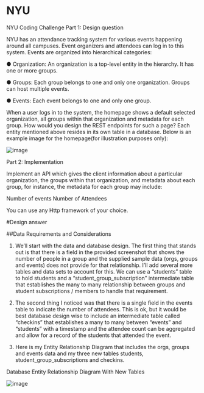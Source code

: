 # NYU
NYU Coding Challenge
Part 1: Design question 

NYU has an attendance tracking system for various events happening around all campuses. Event organizers and attendees can log in to this system. Events are organized into hierarchical categories: 

● Organization: An organization is a top-level entity in the hierarchy. It has one or more groups. 

● Groups: Each group belongs to one and only one organization. Groups can host multiple events. 

● Events: Each event belongs to one and only one group.

When a user logs in to the system, the homepage shows a default selected organization, all groups within that organization and metadata for each group. How would you design the REST endpoints for such a page? Each entity mentioned above resides in its own table in a database. Below is an example image for the homepage(for illustration purposes only):


![image](https://drive.google.com/uc?export=view&id=1OKeWJYPDEORp3EFtMSeozRKaKmCTjiN3)


Part 2: Implementation

Implement an API which gives the client information about a particular organization, the groups within that organization, and metadata about each group, for instance, the metadata for each group may include: 

Number of events
Number of Attendees

You can use any Http framework of your choice.

#Design answer

##Data Requirements and Considerations

1. We’ll start with the data and database design. The first thing that stands out is that there is a field in the provided screenshot that shows the number of people in a group and the supplied sample data (orgs, groups and events) does not provide for that relationship. I’ll add several more tables and data sets to account for this.  We can use a “students” table to hold students and a “student_group_subscription” intermediate table that establishes the many to many relationship between groups and student subscriptions / members to handle that requirement.  

2. The second thing I noticed was that there is a single field in the events table to indicate the number of attendees. This is ok, but it would be best database design wise to include an intermediate table called “checkins” that establishes a many to many between “events” and “students” with a timestamp and the attendee count can be aggregated and allow for a record of the students that attended the event. 

3. Here is my Entity Relationship Diagram that includes the orgs, groups and events data and my three new tables students, student_group_subscriptions and checkins. 


Database Entity Relationship Diagram With New Tables

![image](https://drive.google.com/uc?export=view&id=1W0GdfvNuqeHbpMB7k8nYhuzOXCAaUykr)

